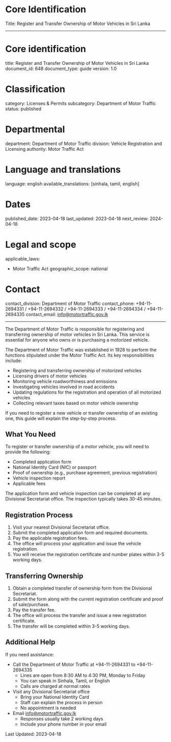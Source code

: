 # Core Identification
Title: Register and Transfer Ownership of Motor Vehicles in Sri Lanka

---
# Core identification
title: Register and Transfer Ownership of Motor Vehicles in Sri Lanka
document_id: 648
document_type: guide
version: 1.0

# Classification
category: Licenses & Permits
subcategory: Department of Motor Traffic
status: published

# Departmental
department: Department of Motor Traffic
division: Vehicle Registration and Licensing
authority: Motor Traffic Act

# Language and translations
language: english
available_translations: [sinhala, tamil, english]

# Dates
published_date: 2023-04-18
last_updated: 2023-04-18
next_review: 2024-04-18

# Legal and scope
applicable_laws:
 - Motor Traffic Act
geographic_scope: national

# Contact
contact_division: Department of Motor Traffic
contact_phone: +94-11-2694331 / +94-11-2694332 / +94-11-2694333 / +94-11-2694334 / +94-11-2694335
contact_email: info@motortraffic.gov.lk

---

The Department of Motor Traffic is responsible for registering and transferring ownership of motor vehicles in Sri Lanka. This service is essential for anyone who owns or is purchasing a motorized vehicle.

The Department of Motor Traffic was established in 1928 to perform the functions stipulated under the Motor Traffic Act. Its key responsibilities include:

- Registering and transferring ownership of motorized vehicles
- Licensing drivers of motor vehicles
- Monitoring vehicle roadworthiness and emissions
- Investigating vehicles involved in road accidents
- Updating regulations for the registration and operation of all motorized vehicles
- Collecting relevant taxes based on motor vehicle ownership

If you need to register a new vehicle or transfer ownership of an existing one, this guide will explain the step-by-step process.

## What You Need

To register or transfer ownership of a motor vehicle, you will need to provide the following:

- Completed application form
- National Identity Card (NIC) or passport
- Proof of ownership (e.g., purchase agreement, previous registration)
- Vehicle inspection report
- Applicable fees

The application form and vehicle inspection can be completed at any Divisional Secretariat office. The inspection typically takes 30-45 minutes.

## Registration Process

1. Visit your nearest Divisional Secretariat office.
2. Submit the completed application form and required documents.
3. Pay the applicable registration fees.
4. The office will process your application and issue the vehicle registration.
5. You will receive the registration certificate and number plates within 3-5 working days.

## Transferring Ownership

1. Obtain a completed transfer of ownership form from the Divisional Secretariat.
2. Submit the form along with the current registration certificate and proof of sale/purchase.
3. Pay the transfer fee.
4. The office will process the transfer and issue a new registration certificate.
5. The transfer will be completed within 3-5 working days.

## Additional Help

If you need assistance:

- Call the Department of Motor Traffic at +94-11-2694331 to +94-11-2694335
  - Lines are open from 8:30 AM to 4:30 PM, Monday to Friday
  - You can speak in Sinhala, Tamil, or English
  - Calls are charged at normal rates
- Visit any Divisional Secretariat office
  - Bring your National Identity Card
  - Staff can explain the process in person
  - No appointment is needed
- Email info@motortraffic.gov.lk
  - Responses usually take 2 working days
  - Include your phone number in your email

Last Updated: 2023-04-18